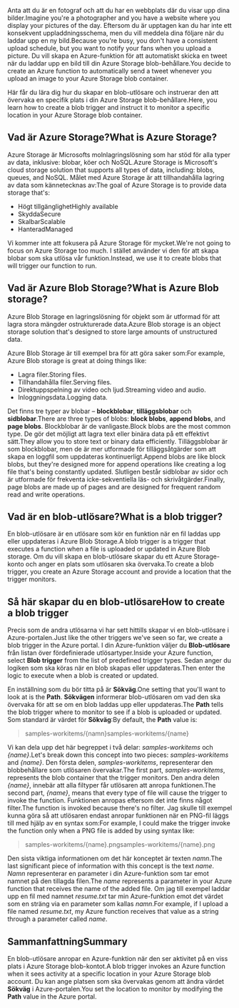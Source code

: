 <span data-ttu-id="6703c-101">Anta att du är en fotograf och att du har en webbplats där du visar upp dina bilder.</span><span class="sxs-lookup"><span data-stu-id="6703c-101">Imagine you're a photographer and you have a website where you display your pictures of the day.</span></span> <span data-ttu-id="6703c-102">Eftersom du är upptagen kan du har inte ett konsekvent uppladdningsschema, men du vill meddela dina följare när du laddar upp en ny bild.</span><span class="sxs-lookup"><span data-stu-id="6703c-102">Because you're busy, you don't have a consistent upload schedule, but you want to notify your fans when you upload a picture.</span></span> <span data-ttu-id="6703c-103">Du vill skapa en Azure-funktion för att automatiskt skicka en tweet när du laddar upp en bild till din Azure Storage blob-behållare.</span><span class="sxs-lookup"><span data-stu-id="6703c-103">You decide to create an Azure function to automatically send a tweet whenever you upload an image to your Azure Storage blob container.</span></span>

<span data-ttu-id="6703c-104">Här får du lära dig hur du skapar en blob-utlösare och instruerar den att övervaka en specifik plats i din Azure Storage blob-behållare.</span><span class="sxs-lookup"><span data-stu-id="6703c-104">Here, you learn how to create a blob trigger and instruct it to monitor a specific location in your Azure Storage blob container.</span></span>

## <a name="what-is-azure-storage"></a><span data-ttu-id="6703c-105">Vad är Azure Storage?</span><span class="sxs-lookup"><span data-stu-id="6703c-105">What is Azure Storage?</span></span>

<span data-ttu-id="6703c-106">Azure Storage är Microsofts molnlagringslösning som har stöd för alla typer av data, inklusive: blobar, köer och NoSQL.</span><span class="sxs-lookup"><span data-stu-id="6703c-106">Azure Storage is Microsoft's cloud storage solution that supports all types of data, including: blobs, queues, and NoSQL.</span></span> <span data-ttu-id="6703c-107">Målet med Azure Storage är att tillhandahålla lagring av data som kännetecknas av:</span><span class="sxs-lookup"><span data-stu-id="6703c-107">The goal of Azure Storage is to provide data storage that's:</span></span>

- <span data-ttu-id="6703c-108">Högt tillgänglighet</span><span class="sxs-lookup"><span data-stu-id="6703c-108">Highly available</span></span>
- <span data-ttu-id="6703c-109">Skydda</span><span class="sxs-lookup"><span data-stu-id="6703c-109">Secure</span></span>
- <span data-ttu-id="6703c-110">Skalbar</span><span class="sxs-lookup"><span data-stu-id="6703c-110">Scalable</span></span>
- <span data-ttu-id="6703c-111">Hanterad</span><span class="sxs-lookup"><span data-stu-id="6703c-111">Managed</span></span>

<span data-ttu-id="6703c-112">Vi kommer inte att fokusera på Azure Storage för mycket.</span><span class="sxs-lookup"><span data-stu-id="6703c-112">We're not going to focus on Azure Storage too much.</span></span> <span data-ttu-id="6703c-113">I stället använder vi den för att skapa blobar som ska utlösa vår funktion.</span><span class="sxs-lookup"><span data-stu-id="6703c-113">Instead, we use it to create blobs that will trigger our function to run.</span></span>

## <a name="what-is-azure-blob-storage"></a><span data-ttu-id="6703c-114">Vad är Azure Blob Storage?</span><span class="sxs-lookup"><span data-stu-id="6703c-114">What is Azure Blob storage?</span></span>

<span data-ttu-id="6703c-115">Azure Blob Storage en lagringslösning för objekt som är utformad för att lagra stora mängder ostrukturerade data.</span><span class="sxs-lookup"><span data-stu-id="6703c-115">Azure Blob storage is an object storage solution that's designed to store large amounts of unstructured data.</span></span> 

<span data-ttu-id="6703c-116">Azure Blob Storage är till exempel bra för att göra saker som:</span><span class="sxs-lookup"><span data-stu-id="6703c-116">For example, Azure Blob storage is great at doing things like:</span></span>

- <span data-ttu-id="6703c-117">Lagra filer.</span><span class="sxs-lookup"><span data-stu-id="6703c-117">Storing files.</span></span>
- <span data-ttu-id="6703c-118">Tillhandahålla filer.</span><span class="sxs-lookup"><span data-stu-id="6703c-118">Serving files.</span></span>
- <span data-ttu-id="6703c-119">Direktuppspelning av video och ljud.</span><span class="sxs-lookup"><span data-stu-id="6703c-119">Streaming video and audio.</span></span>
- <span data-ttu-id="6703c-120">Inloggningsdata.</span><span class="sxs-lookup"><span data-stu-id="6703c-120">Logging data.</span></span>

<span data-ttu-id="6703c-121">Det finns tre typer av blobar – **blockblobar**, **tilläggsblobar** och **sidblobar**.</span><span class="sxs-lookup"><span data-stu-id="6703c-121">There are three types of blobs: **block blobs**, **append blobs**, and **page blobs**.</span></span> <span data-ttu-id="6703c-122">Blockblobar är de vanligaste.</span><span class="sxs-lookup"><span data-stu-id="6703c-122">Block blobs are the most common type.</span></span> <span data-ttu-id="6703c-123">De gör det möjligt att lagra text eller binära data på ett effektivt sätt.</span><span class="sxs-lookup"><span data-stu-id="6703c-123">They allow you to store text or binary data efficiently.</span></span> <span data-ttu-id="6703c-124">Tilläggsblobar är som blockblobar, men de är mer utformade för tilläggsåtgärder som att skapa en loggfil som uppdateras kontinuerligt.</span><span class="sxs-lookup"><span data-stu-id="6703c-124">Append blobs are like block blobs, but they're designed more for append operations like creating a log file that's being constantly updated.</span></span> <span data-ttu-id="6703c-125">Slutligen består sidblobar av sidor och är utformade för frekventa icke-sekventiella läs- och skrivåtgärder.</span><span class="sxs-lookup"><span data-stu-id="6703c-125">Finally, page blobs are made up of pages and are designed for frequent random read and write operations.</span></span>

## <a name="what-is-a-blob-trigger"></a><span data-ttu-id="6703c-126">Vad är en blob-utlösare?</span><span class="sxs-lookup"><span data-stu-id="6703c-126">What is a blob trigger?</span></span>

<span data-ttu-id="6703c-127">En blob-utlösare är en utlösare som kör en funktion när en fil laddas upp eller uppdateras i Azure Blob Storage.</span><span class="sxs-lookup"><span data-stu-id="6703c-127">A blob trigger is a trigger that executes a function when a file is uploaded or updated in Azure Blob storage.</span></span> <span data-ttu-id="6703c-128">Om du vill skapa en blob-utlösare skapar du ett Azure Storage-konto och anger en plats som utlösaren ska övervaka.</span><span class="sxs-lookup"><span data-stu-id="6703c-128">To create a blob trigger, you create an Azure Storage account and provide a location that the trigger monitors.</span></span>

## <a name="how-to-create-a-blob-trigger"></a><span data-ttu-id="6703c-129">Så här skapar du en blob-utlösare</span><span class="sxs-lookup"><span data-stu-id="6703c-129">How to create a blob trigger</span></span>

<span data-ttu-id="6703c-130">Precis som de andra utlösarna vi har sett hittills skapar vi en blob-utlösare i Azure-portalen.</span><span class="sxs-lookup"><span data-stu-id="6703c-130">Just like the other triggers we've seen so far, we create a blob trigger in the Azure portal.</span></span> <span data-ttu-id="6703c-131">I din Azure-funktion väljer du **Blob-utlösare** från listan över fördefinierade utlösartyper.</span><span class="sxs-lookup"><span data-stu-id="6703c-131">Inside your Azure function, select **Blob trigger** from the list of predefined trigger types.</span></span> <span data-ttu-id="6703c-132">Sedan anger du logiken som ska köras när en blob skapas eller uppdateras.</span><span class="sxs-lookup"><span data-stu-id="6703c-132">Then enter the logic to execute when a blob is created or updated.</span></span>

<span data-ttu-id="6703c-133">En inställning som du bör titta på är **Sökväg**.</span><span class="sxs-lookup"><span data-stu-id="6703c-133">One setting that you'll want to look at is the **Path**.</span></span> <span data-ttu-id="6703c-134">**Sökvägen** informerar blob-utlösaren om vad den ska övervaka för att se om en blob laddas upp eller uppdateras.</span><span class="sxs-lookup"><span data-stu-id="6703c-134">The **Path** tells the blob trigger where to monitor to see if a blob is uploaded or updated.</span></span> <span data-ttu-id="6703c-135">Som standard är värdet för **Sökväg**:</span><span class="sxs-lookup"><span data-stu-id="6703c-135">By default, the **Path** value is:</span></span> 

> <span data-ttu-id="6703c-136">samples-workitems/{namn}</span><span class="sxs-lookup"><span data-stu-id="6703c-136">samples-workitems/{name}</span></span>

<span data-ttu-id="6703c-137">Vi kan dela upp det här begreppet i två delar: *samples-workitems* och *{name}*.</span><span class="sxs-lookup"><span data-stu-id="6703c-137">Let's break down this concept into two pieces: *samples-workitems* and *{name}*.</span></span> <span data-ttu-id="6703c-138">Den första delen, *samples-workitems*, representerar den blobbehållare som utlösaren övervakar.</span><span class="sxs-lookup"><span data-stu-id="6703c-138">The first part, *samples-workitems*, represents the blob container that the trigger monitors.</span></span> <span data-ttu-id="6703c-139">Den andra delen *{name}*, innebär att alla filtyper får utlösaren att anropa funktionen.</span><span class="sxs-lookup"><span data-stu-id="6703c-139">The second part, *{name}*, means that every type of file will cause the trigger to invoke the function.</span></span> <span data-ttu-id="6703c-140">Funktionen anropas eftersom det inte finns något filter.</span><span class="sxs-lookup"><span data-stu-id="6703c-140">The function is invoked because there's no filter.</span></span> <span data-ttu-id="6703c-141">Jag skulle till exempel kunna göra så att utlösaren endast anropar funktionen när en PNG-fil läggs till med hjälp av en syntax som:</span><span class="sxs-lookup"><span data-stu-id="6703c-141">For example, I could make the trigger invoke the function only when a PNG file is added by using syntax like:</span></span>

> <span data-ttu-id="6703c-142">samples-workitems/{name}.png</span><span class="sxs-lookup"><span data-stu-id="6703c-142">samples-workitems/{name}.png</span></span>

<span data-ttu-id="6703c-143">Den sista viktiga informationen om det här konceptet är texten *namn*.</span><span class="sxs-lookup"><span data-stu-id="6703c-143">The last significant piece of information with this concept is the text *name*.</span></span> <span data-ttu-id="6703c-144">*Namn* representerar en parameter i din Azure-funktion som tar emot namnet på den tillagda filen.</span><span class="sxs-lookup"><span data-stu-id="6703c-144">The *name* represents a parameter in your Azure function that receives the name of the added file.</span></span> <span data-ttu-id="6703c-145">Om jag till exempel laddar upp en fil med namnet *resume.txt* tar min Azure-funktion emot det värdet som en sträng via en parameter som kallas *namn*.</span><span class="sxs-lookup"><span data-stu-id="6703c-145">For example, if I upload a file named *resume.txt*, my Azure function receives that value as a string through a parameter called *name*.</span></span>

## <a name="summary"></a><span data-ttu-id="6703c-146">Sammanfattning</span><span class="sxs-lookup"><span data-stu-id="6703c-146">Summary</span></span>

<span data-ttu-id="6703c-147">En blob-utlösare anropar en Azure-funktion när den ser aktivitet på en viss plats i Azure Storage blob-kontot.</span><span class="sxs-lookup"><span data-stu-id="6703c-147">A blob trigger invokes an Azure function when it sees activity at a specific location in your Azure Storage blob account.</span></span> <span data-ttu-id="6703c-148">Du kan ange platsen som ska övervakas genom att ändra värdet **Sökväg** i Azure-portalen.</span><span class="sxs-lookup"><span data-stu-id="6703c-148">You set the location to monitor by modifying the **Path** value in the Azure portal.</span></span>
